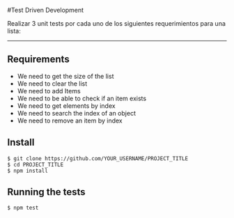 #Test Driven Development

Realizar 3 unit tests por cada uno de los siguientes requerimientos para una lista:

---
## Requirements

 - We need to get the size of the list
 - We need to clear the list
 - We need to add Items
 - We need to be able to check if an item exists
 - We need to get elements by index
 - We need to search the index of an object
 - We need to remove an item by index

## Install

    $ git clone https://github.com/YOUR_USERNAME/PROJECT_TITLE
    $ cd PROJECT_TITLE
    $ npm install

## Running the tests

    $ npm test
